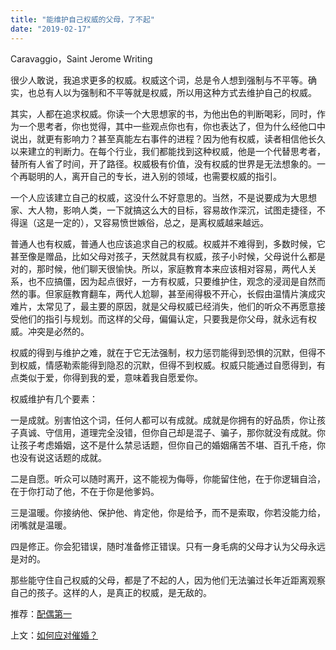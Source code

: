 ```yaml
---
title: "能维护自己权威的父母，了不起"
date: "2019-02-17"
---
```


Caravaggio，Saint Jerome Writing

很少人敢说，我追求更多的权威。权威这个词，总是令人想到强制与不平等。确实，也总有人以为强制和不平等就是权威，所以用这种方式去维护自己的权威。

其实，人都在追求权威。你读一个大思想家的书，为他出色的判断喝彩，同时，作为一个思考者，你也觉得，其中一些观点你也有，你也表达了，但为什么经他口中说出，就更有影响力？甚至真能左右事件的进程？因为他有权威，读者相信他长久以来建立的判断力。在每个行业，我们都能找到这种权威，他是一个代替思考者，替所有人省了时间，开了路径。权威极有价值，没有权威的世界是无法想象的。一个再聪明的人，离开自己的专长，进入别的领域，也需要权威的指引。

一个人应该建立自己的权威，这没什么不好意思的。当然，不是说要成为大思想家、大人物，影响人类，一下就搞这么大的目标，容易故作深沉，试图走捷径，不得逞（这是一定的），又容易愤世嫉俗，总之，是离权威越来越远。

普通人也有权威，普通人也应该追求自己的权威。权威并不难得到，多数时候，它甚至像是赠品，比如父母对孩子，天然就具有权威，孩子小时候，父母说什么都是对的，那时候，他们聊天很愉快。所以，家庭教育本来应该相对容易，两代人关系，也不应搞僵，因为起点很好，一方有权威，只要维护住，观念的浸润是自然而然的事。但家庭教育翻车，两代人尬聊，甚至闹得极不开心，长假由温情片演成灾难片，太常见了，最主要的原因，就是父母权威已经消失，他们的听众不再愿意接受他们的指引与规划。而这样的父母，偏偏认定，只要我是你父母，就永远有权威。冲突是必然的。

权威的得到与维护之难，就在于它无法强制，权力惩罚能得到恐惧的沉默，但得不到权威，情感勒索能得到隐忍的沉默，但得不到权威。权威只能通过自愿得到，有点类似于爱，你得到我的爱，意味着我自愿爱你。

权威维护有几个要素：

一是成就。别害怕这个词，任何人都可以有成就。成就是你拥有的好品质，你让孩子真诚、守信用，道理完全没错，但你自己却是混子、骗子，那你就没有成就。你让孩子考虑婚姻，这不是什么禁忌话题，但你自己的婚姻痛苦不堪、百孔千疮，你也没有说这话题的成就。

二是自愿。听众可以随时离开，这不能视为侮辱，你能留住他，在于你逻辑自洽，在于你打动了他，不在于你是他爹妈。

三是温暖。你接纳他、保护他、肯定他，你是给予，而不是索取，你若没能力给，闭嘴就是温暖。

四是修正。你会犯错误，随时准备修正错误。只有一身毛病的父母才认为父母永远是对的。

那些能守住自己权威的父母，都是了不起的人，因为他们无法骗过长年近距离观察自己的孩子。这样的人，是真正的权威，是无敌的。

推荐：[配偶第一](http://mp.weixin.qq.com/s?__biz=MjM5NDU0Mjk2MQ==&mid=2651625656&idx=1&sn=953ae2b031a06cf6cc830c029c3fb95b&chksm=bd7e1ca68a0995b0566709c45e430bb5cf3ae29f9b769f18dba46db1b7cf87f215445b91db03&scene=21#wechat_redirect)

上文：[如何应对催婚？](http://mp.weixin.qq.com/s?__biz=MjM5NDU0Mjk2MQ==&mid=2651632553&idx=1&sn=5a150ea8ebc43a2b74523871284e0666&chksm=bd7e37b78a09bea1c9cf4f356ef4fde2dc154cbaad3ca90d2861e0db152dbae0c625e3dd1deb&scene=21#wechat_redirect)
